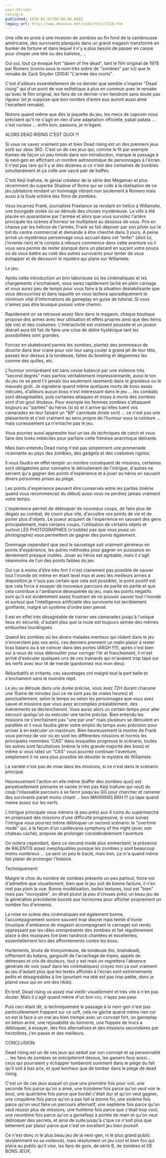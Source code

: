 ```yaml
---
user:Strider
rating:4
published: 1970-01-01T00:00:00.000Z
legacy_url: http://www.emunova.net/veda/test/2538.htm
---
```

Une ville en proie à une invasion de zombies au fin fond de la cambrousse américaine, des survivants planqués dans un grand magasin transformé en bunker de fortune et dans lequel il n'y a plus besoin de passer en caisse pour choper une télé ou des balistos, ...   

Oui oui, tout ça évoque fort "dawn of the dead", tant le film original de 1978 par Romero (connu sous le nom très sobre de "zombies" par ici) que le remake de Zack Snyder (2004) "L'armée des morts".  

C'est d'ailleurs essentiellement de ce dernier que semble s'inspirer "Dead rising" qui d'un point de vue esthétique à plus en commun avec le remake qu'avec le film original, les fans de ce dernier n'en tiendront sans doute pas rigueur (et je suppose que bon nombre d'entre eux auront aussi aimé l'excellent remake).  

  

Notons quand même que dés la jaquette du jeu, les mecs de capcom nous précisent qu'il ne s'agit en rien d'une adaptation officielle, patati patata ... c'est curieux ... enfin bon, passons, je m'égare.  

  

ALORS DEAD RISING C'EST QUOI ?!  

Si vous ne savez vraiment pas et bien Dead rising est un des premiers jeux sorti sur xbox 360\. C'est un de ces jeux qui, comme le fit par exemple Kameo de façon un peu timide dans son introduction, marque le passage à la next-gen en affichant un nombre astronomique de personnages à l'écran. Il n'est pas rare qu'il y ai des dizaines si ce n'est des centaines de zombies simultanément et ça colle une sacré pair de baffes.   

C'est Keiji Inafune, le génial créateur de la série des Megaman et plus récemment du superbe Shadow of Rome qui se colle à la réalisation de ce jeu jubilatoire rendant un hommage vibrant non seulement à Romero mais aussi à la foule entière des films de zombies.  

  

Vous incarnez Frank, journaliste Freelance se rendant en hélico à Willamete, une bourgade isolée où se déroule des choses mystérieuse. La ville à été placée en quarantaine par l'armée et alors que vous survolez l'artère principale les scènes d'horreur se multiplient au dessous de vous. Pris en chasse par les hélicos de l'armée, Frank se fait déposer par son pilote sur le toit du centre commercial et demande à être cherché dans 3 jours. A peine arrivé un mystérieux personnage vous accueil dans cet "enfer" (dixit lui, j'invente rien) et le compte à rebours commence dans cette aventure où il vous sera permis de rester planqué dans un placard en suçant votre pouce où de vous battre au coté des autres survivants pour tenter de vous échapper et de découvrir le mystère qui plane sur Willamete.  

  

  

Le jeu:  

  

Après cette introduction un brin laborieuse où les cinématiques et les chargements s'enchainent, vous serez rapidement laché en plein carnage et vous aurez peu de temps pour vous faire à la situation déstabilisante que vous découvrirez et dans laquelle on vous lachera sporadiquement le minimum vital d'informations de gameplay en guise de tutorial. Si vous n'aimez pas être brusqué passez votre chemin.  

Rapidement on se retrouve assez libre dans le magasin, chaque boutique propose des armes avec leur utilisation et effets propres ainsi que des items (de vie) et des costumes. L'interactivité est vraiment poussée et un joueur distrait aura tôt fait de faire une crise de délire hystérique tant les possibilitées sont grandes.   

  

Foncez en skateboard parmis les zombies, plantez des pommeaux de douche dans leur crane pour voir leur sang couler à grand jet de leur tête, passez leur dessus à la tondeuse, faites du bowling et dégommez les comme des quilles, etc.   

L'humour omniprésent est sans cesse balancé par une violence très "second degrés" mais parfois véritablement impressionnante, aussi le ton du jeu ne se perd t'il jamais (ou seulement rarement) dans le graveleux ou le mauvais goût. Je signalerai quand même quelques morts de boss assez ridicules, d'ailleurs aucun boss n'est interessant dans le jeu ... les combats sont désagréables, puis certaines attaques et mises à morts des zombies sont d'un gout douteux. Pour exemple les femmes zombies s'attaquent toujours au "parties" du héros (si si) et il arrive qu'elles tuent vos camarades en leur faisant un "69" cannibale (triste sort) ... ce n'est pas une plaisanterie et c'est vraiment au sens propre de l'humour sous la ceinture ... mais curieusement ça n'entache pas le jeu.  

  

Vous pourrez aussi apprendre tout un tas de techniques de catch et vous faire des looks imbéciles pour parfaire cette frénésie anarchique délirante.  

Mais bien entendu Dead rising n'est pas simplement une promenade ricannante au pays des zombies, des gadgets et des costumes rigolos.   

Il vous faudra en effet remplir un nombre conséquent de missions, certaines sont obligatoires pour connaitre le déroulement de l'intrigue, d'autres ne servent qu'a gagner des points d'expèrience et à jouer au héros en sauvant divers personnes prises au piège.  

  

Les points d'expèrience peuvent être conservés entre les parties (même quand vous recommencez du début) aussi vous ne perdrez jamais vraiment votre temps.  

L'expèrience permet de débloquer de nouveaux coups, de faire plus de dégats au combat, de courir plus vite, d'accoître vos points de vie et de porter plus d'objets. Le joueur acquiert de l'expèrience en sauvant des gens principalement, mais certains coups, l'utilisation de certains objets et surtout LES PHOTOGRAPHIES (n'oubliez pas que vous jouez un photographe) vous permettent de gagner des points également.  

Dommage cependant que seul le sauvetage soit vraiment généreux en points d'expèrience, les autres méthodes pour gagner en puissance en deviennent presque inutiles. Jouer au héros est agréable, mais il s'agit néanmoins de l'un des points faibles du jeu.   

  

Oui car à moins d'être très fort il n'est clairement pas possible de sauver tout l'monde (et même en étant level max et avec les meilleurs armes à disposition je n'suis pas certain que cela soit possible), le point positif est que cela force à essayer de nouveaux parcours de partie en partie et que cela contribue à l'ambiance désespérée du jeu, mais les points négatifs sont qu'il est évidemment assez frustrant de ne pouvoir sauver tout l'monde et surtout que l'intelligence artificielle des survivants est terriblement gonflante, malgré un système d'ordre bien pensé.   

Il est en effet très désagréable de trainer ses camarades jusqu'à l'unique lieux en sécurité, d'autant plus que la route est toujours semée des mêmes embuches lourdingues.  

Quand les zombies où les divers malades mentaux qui rôdent dans le jeu n'encerclent pas vos amis, ces derniers prennent un malin plaisir à rester bras balans ou à se coincer dans des portes (ARGH !!!!), après c'est bien sur à vous de vous débrouiller pour corriger l'tir et franchement, il m'est arrivé d'exécuter quelques uns de ces trainards qui m'avaient trop tapé sur les nerfs avec leur IA de merde (pardonnez moi mon dieu).  

Rébarbatifs et irritants, ces sauvetages ont malgré tout la part belle et s'enchainent sans le moindre répit.   

  

Le jeu se déroule dans une durée précise, vous avez 72H durant chacune une 15aine de minutes (oui ce ne sont pas de vraies heures) et ponctuellement, selon le temps ou selon les personnages que vous avez sauvé et missions que vous avez accomplies préalablement, des évènements se déclencheront. Vous aurez alors un certain temps pour aller secourir quelqu'un ou exécuter une tache précise. Bien entendu les missions ne s'enchainent pas "une par une" mais plusieurs se déroulent en parallèle et il vous faudra gérer votre emploi du temps avec précision pour arriver à en exécuter un maximum. Bien heureusement la montre de Frank vous permez de voir où en sont les différentes missions et hormis les principales nommées "CAS" dans lesquelles progresse le scénario, toutes les autres sont facultatives (même la très grande majorité des boss) et même si vous ratez un "CAS" vous pourrez continuer l'aventure, simplement il ne sera plus possible de dévoiler le mystère de Willamete.   

  

La variété n'est pas de mise dans les missions, si ce n'est dans le scénario principal.  

Heureusement l'action en elle même (baffer des zombies quoi) est perpétuellement prenante et variée (n'est pas Keiji Inafune qui veut) du coup l'inlassable parcours à se farcir jusqu'au QG pour chercher et ramener des survivants parait moins chiant ... bon MAIIIIIIIIIIIS RAH !!! ça tape quand meme assez sur les nerfs.  

  

L'intrigue principale vous mènera (à peu prés) aux 4 coins du supermarché en proposant des missions d'une difficulté progressive, si vous suivez l'intrigue vous pourrez même débloquer un second scénario: le "overtime mode" qui, à la façon d'un castlevania symphony of the night (avec son chateau caché), propose de prolonger considérablement l'aventure.  

On notera cependant, dans ce second mode plus emmerdant, la présence de RALENTIS assez inexpliquables puisque les zombies y sont beaucoup moins nombreux ... ça sent un peu le baclé, mais bon, ça m'a quand même fait plaisir de prolonger l'histoire.  

  

Techniquement:   

  

Malgré le choc du nombre de zombies présents un peu partout, force est d'admettre que visuellement, bien que le jeu soit de bonne facture, il n'en met pas plein la vue. Bonne modélisation, belles textures, tout est "bien" mais pas "incroyable", on dirait plutot (à peu d'choses prés) un beau jeu de la génération précédente boosté aux hormones pour afficher proprement un nombre fou d'ennemis.   

La mise en scène des cinématiques est également bonne, l'accompagnement sonore souvent trop discret mais teinté d'ironie (musique d'ambiance de magasin accompagnant le carnage) est rendu oppressant par les râles omniprésents des zombies et fait régulièrement place à des musiques live bien hardrock chantées et excellentes, essentiellement lors des affrontements contre les boss.   

  

Hurlements, bruits de tronçonneuse, de tondeuse (ho, braindead), sifflement du katana, gargouilli de l'arrachage de tripes, appels de détresses et cris de douleurs, tout y est mais on regrettera l'absence générale de voix (sauf dans les cinématiques) croyez moi ça nuit vraiment au jeu d'autant plus que les textes affichés à l'écran sont extrèmements petits et désagréables à lire (pourtant ma télé est pas trop petite, donc je plaind ceux qui en ont des rikiki).  

En bref, Dead rising va assez mal vieillir visuellement et très vite à n'en pas douter. Mais il s'agit quand même d'un bon cru, n'ayez pas peur.  

Puis ceci étant dit, si techniquement le passage à la next-gen n'est pas particulièrement frappant sur ce soft, cela ne gâche quand même rien car on est là face à un vrai jeu bien trempé avec un concept fort, un gameplay en béton armé, une rejouabilité du tonnerre, une floppée de trucs a débloquer, à essayer, des fins alternatives et des missions secondaires par hectolitres, j'en passe et des meilleurs.   

  

CONCLUSION:  

  

Dead rising est un de ces jeux qui séduit par son concept et sa personnalité ... les fans de zombies se précipiteront dessus, les gamers fous aussi... ceux qui pourraient y échapper tomberont surement dans le piège du fait qu'il soit à bas prix, et quel bonheur que de tomber dans le piège de dead rising.  

C'est un de ces jeux auquel on joue une première fois pour voir, une seconde fois parce qu'on a aimé, une troisième fois parce qu'on veut voir le bout, une quatrième fois parce que bordel c'était dur et qu'on veut gagner, une cinquième fois parce qu'on a pas fait la bonne fin, une sixième fois parce qu'on veut faire un parcours alternatif, une septième fois parce qu'on veut réussir plus de missions, une huitième fois parce que c'était trop cool, une neuvième fois parce qu'on a gamefaqs à portée de main et qu'on veut débloquer des secrets, et ainsi de suite jusqu'à c'que ce n'soit plus que bètement par plaisir parce que c'est un excellent jeu bien jouissif.  

  

Ce n'est donc ni le plus beau jeu de la next-gen, ni le plus grand public (évidemment vu sa violence), mais résolument un jeu cool et bien fou qui plaira au public qu'il vise, les fans de gore, de série B, de zombies et DE BONS JEUX.